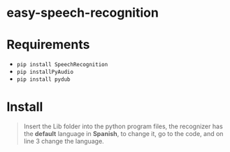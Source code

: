 # easy-speech-recognition

# Requirements

 - <code>pip install SpeechRecognition</code>  
 - <code>pip installPyAudio</code>
  - <code>pip install pydub</code>

# Install

> Insert the Lib folder into the python program files, the recognizer has the **default** language in **Spanish**, to change it, go to the code, and on line 3 change the language.
